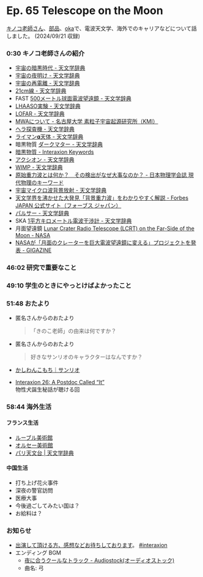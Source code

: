 # Ep. 65 Telescope on the Moon

[キノコ老師さん](https://twitter.com/SMBKRHYT_kinoko)、[部品](https://twitter.com/tjmlab)、[oka](https://x.com/nowohyeah)で、電波天文学、海外でのキャリアなどについて話しました。 (2024/09/21 収録)

### 0:30 キノコ老師さんの紹介

- [宇宙の暗黒時代 - 天文学辞典](https://astro-dic.jp/dark-age-of-the-universe/)
- [宇宙の夜明け - 天文学辞典](https://astro-dic.jp/cosmic-dawn/)
- [宇宙の再電離 - 天文学辞典](https://astro-dic.jp/cosmic-reionization/)
- [21cm線 - 天文学辞典](https://astro-dic.jp/21cm-line-of-hydrogen/)
- FAST [500メートル球面電波望遠鏡 - 天文学辞典](https://astro-dic.jp/five-hundred-meter-aperture-spherical-radio-telescope/)
- [LHAASO実験 - 天文学辞典](https://astro-dic.jp/lhaaso/)
- [LOFAR - 天文学辞典](https://astro-dic.jp/lofar/)
- [MWAについて - 名古屋大学 素粒子宇宙起源研究所（KMI）](https://www.kmi.nagoya-u.ac.jp/mwa%E3%81%AB%E3%81%A4%E3%81%84%E3%81%A6/)
- [ヘラ探査機 - 天文学辞典](https://astro-dic.jp/hera-spacecraft/)
- [ライマン𝛂天体 - 天文学辞典](https://astro-dic.jp/lyman-alpha-object/)
- 暗黒物質 [ダークマター - 天文学辞典](https://astro-dic.jp/dark-matter-2/)
- [暗黒物質 - Interaxion Keywords](https://interaxion-podcast.github.io/keywords/dark-matter/)
- [アクシオン - 天文学辞典](https://astro-dic.jp/axion/)
- [WIMP - 天文学辞典](https://astro-dic.jp/wimp/)
- [原始重力波とは何か？　その検出がなぜ大事なのか？ - 日本物理学会誌 現代物理のキーワード](https://www.jstage.jst.go.jp/article/butsuri/72/3/72_156/_article/-char/ja/)
- [宇宙マイクロ波背景放射 - 天文学辞典](https://astro-dic.jp/cosmic-microwave-background-radiation/)
- [天文学界を沸かせた大発見「背景重力波」をわかりやすく解説 - Forbes JAPAN 公式サイト（フォーブス ジャパン）](https://forbesjapan.com/articles/detail/64277)
- [パルサー - 天文学辞典](https://astro-dic.jp/pulsar/)
- SKA [1平方キロメートル電波干渉計 - 天文学辞典](https://astro-dic.jp/square-kilometre-array/)
- 月面望遠鏡 [Lunar Crater Radio Telescope (LCRT) on the Far-Side of the Moon - NASA](https://www.nasa.gov/general/lunar-crater-radio-telescope-lcrt-on-the-far-side-of-the-moon/)
- [NASAが「月面のクレーターを巨大電波望遠鏡に変える」プロジェクトを発表 - GIGAZINE](https://gigazine.net/news/20200410-nasa-lunar-crater-radio-telescope/)

### 46:02 研究で重要なこと

### 49:10 学生のときにやっとけばよかったこと

### 51:48 おたより

- 匿名さんからのおたより
  >「きのこ老師」の由来は何ですか？
- 匿名さんからのおたより
  >好きなサンリオのキャラクターはなんですか？

- [かしわんこもち｜サンリオ](https://www.sanrio.co.jp/characters/kashiwankomochi/)
- [Interaxion 26: A Postdoc Called “It”](https://interaxion-podcast.github.io/26)  
  物性犬誕生秘話が聴ける回

### 58:44 海外生活

#### フランス生活

- [ルーブル美術館](https://www.louvre.fr/en)
- [オルセー美術館](https://www.musee-orsay.fr/en)
- [パリ天文台 | 天文学辞典](https://astro-dic.jp/paris-observatory/)

#### 中国生活

- 打ち上げ花火事件
- 深夜の警官訪問
- 医療大事
- 今後過ごしてみたい国は？
- お給料は？

### お知らせ

- [出演して頂ける方、感想などお待ちしております](https://interaxion-podcast.github.io/feedback/)。 [#interaxion](https://twitter.com/hashtag/interaxion)
- エンディング BGM
  - [夜に合うクールなトラック - Audiostock(オーディオストック)](https://audiostock.jp/audio/1409484)
  - 曲名: 弓
